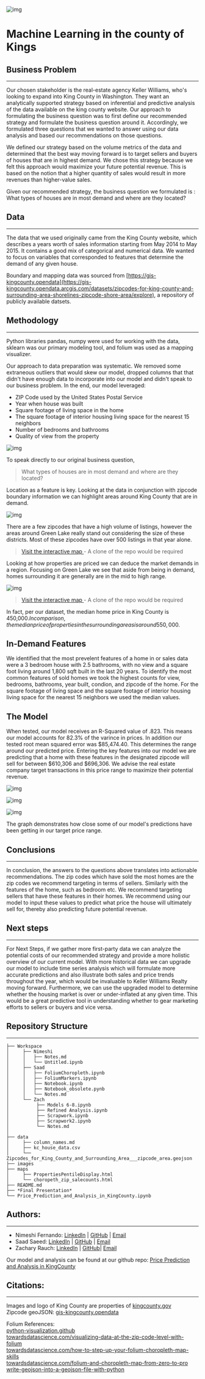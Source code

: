 ![img](./images/SplashHeader.jpg)
# Machine Learning in the county of Kings




## Business Problem
---
Our chosen stakeholder is the real-estate agency Keller Williams, who's looking to expand into King County in Washington. They want an analytically supported strategy based on inferential and predictive analysis of the data available on the king county website. Our approach to formulating the business question was to first define our recommended strategy and formulate the business question around it. Accordingly, we formulated three questions that we wanted to answer using our data analysis and based our recommendations on those questions.

We defined our strategy based on the volume metrics of the data and determined that the best way moving forward is to target sellers and buyers of houses that are in highest demand. We chose this strategy because we felt this approach would maximize your future potential revenue. This is based on the notion that a higher quantity of sales would result in more revenues than higher-value sales.

Given our recommended strategy, the business question we formulated is :
What types of houses are in most demand and where are they located?

## Data
---
The data that we used originally came from the King County website, which describes a years worth of sales information starting from May 2014 to May 2015. It contains a good mix of categorical and numerical data. We wanted to focus on variables that corresponded to features that determine the demand of any given house.

Boundary and mapping data was sourced from [https://gis-kingcounty.opendata](https://gis-kingcounty.opendata.arcgis.com/datasets/zipcodes-for-king-county-and-surrounding-area-shorelines-zipcode-shore-area/explore), a repository of publicly available datsets.


## Methodology
---
Python libraries pandas, numpy were used for working with the data, sklearn was our primary modeling tool, and folium was used as a mapping visualizer.

Our approach to data preparation was systematic. We removed some extraneous outliers that would skew our model, dropped columns that that didn't have enough data to incorporate into our model and didn't speak to our business problem. In the end, our model leveraged:
-   ZIP Code used by the United States Postal Service
-   Year when house was built
-   Square footage of living space in the home
-   The square footage of interior housing living space for the nearest 15 neighbors
-   Number of bedrooms and bathrooms
-   Quality of view from the property

![img](./images/Corelation%20Heatmap.png)

To speak directly to our original business question, 
>What types of houses are in most demand and where are they located?

Location as a feature is key. Looking at the data in conjunction with zipcode boundary information we can highlight areas around King County that are in demand.

![img](./images/chloro_salescount.png)

There are a few zipcodes that have a high volume of listings, however the areas around Green Lake really stand out considering the size of these districts. Most of these zipcodes have over 500 listings in that year alone.

>[Visit the interactive map
](maps/choropeth_zip_salecounts.html) - A clone of the repo would be required

Looking at how properties are priced we can deduce the market demands in a region. Focusing on Green Lake we see that aside from being in demand, homes surrounding it are generally are in the mid to high range.

![img](./images/PropertiesPentileDisplay_Tall.png)

>[Visit the interactive map
](maps/PropertiesPentileDisplay.html) - A clone of the repo would be required

In fact, per our dataset, the median home price in King County is 450,000$. In comparison, the median price of properties in the surrounding areas is around 550,000$.

## In-Demand Features

We identified that the most prevelent features of a home in or sales data were a 3 bedroom house with 2.5 bathrooms, with no view and a square foot living around 1,800 sqft built in the last 20 years. To identify the most common features of sold homes we took the highest counts for view, bedrooms, bathrooms, year built, condion, and zipcode of the home. For the square footage of living space and the square footage of interior housing living space for the nearest 15 neighbors we used the median values.



## The Model
When tested, our model receives an R-Squared value of .823. This means our model accounts for 82.3% of the varince in prices. In addition our tested root mean squared error was $85,474.40. This determines the range around our predicted price. Entering the key features into our model we are predicting that a home with these features in the designated zipcode will sell for between $610,306 and $696,306. We advise the real estate company target transactions in this price range to maximize their potential revenue. 

![img](./images/ResidualsPlotforLinearRegressionModel7b.jpg)



![img](./images/QQPlotModel7b.jpg)



![img](./images/price_vs_preds.jpg)

The graph demonstrates how close some of our model's predictions have been getting in our target price range. 





## Conclusions
---
In conclusion, the answers to the questions above translates into actionable recommendations. The zip codes which have sold the most homes are the zip codes we recommend targeting in terms of sellers. Similarly with the features of the home, such as bedroom etc. We recommend targeting sellers that have these features in their homes. We recommend using our model to input these values to predict what price the house will ultimately sell for, thereby also predicting future potential revenue.

## Next steps
---
For Next Steps, if we gather more first-party data we can analyze the potential costs of our recommended strategy and provide a more holistic overview of our current model. With more historical data we can upgrade our model to include time series analysis which will formulate more accurate predictions and also illustrate both sales and price trends throughout the year, which would be invaluable to Keller Williams Realty moving forward. Furthermore, we can use the upgraded model to determine whether the housing market is over or under-inflated at any given time. This would be a great predictive tool in understanding whether to gear marketing efforts to sellers or buyers and vice versa.

## Repository Structure
---
```
├── Workspace  
│     ├── Nimeshi
│     │   ├── Notes.md
│     │   └── Untitled.ipynb
│     ├── Saad
│     │   ├── FoliumChoropleth.ipynb
│     │   ├── FoliumMarkers.ipynb
│     │   ├── Notebook.ipynb
│     │   ├── Notebook_obsolete.pynb
│     │   └── Notes.md
│     └── Zach
│          ├── Models 6-8.ipynb
│          ├── Refined Analysis.ipynb
│          ├── Scrapwork.ipynb
│          ├── Scrapwork2.ipynb
│          └── Notes.md
│
├── data
│     ├── column_names.md
│     ├── kc_house_data.csv
│     └── Zipcodes_for_King_County_and_Surrounding_Area___zipcode_area.geojson
├── images
├── maps
│     ├── PropertiesPentileDisplay.html
│     └── choropeth_zip_salecounts.html
├── README.md
├── *Final Presentation*
└── Price_Prediction_and_Analysis_in_KingCounty.ipynb
```


## Authors:
---
- Nimeshi Fernando: 
[LinkedIn](https://www.linkedin.com/in/nimeshi-fernando2019/) |
[GitHub](https://github.com/nishlikefish) |
[Email](nimeshilfernando@gmail.com)
- Saad Saeed: 
[LinkedIn](https://www.linkedin.com/in/saadsaeed85/) |
[GitHub](https://github.com/ssaeed85) |
[Email](mailto:saadsaeed85@gmail.com)
- Zachary Rauch: 
[LinkedIn](https://www.linkedin.com/in/zach-rauch/) |
[GitHub](https://github.com/ZachRauch)|
[Email](zach.rauch0@gmail.com)

Our model and analysis can be found at our github repo: [Price Prediction and Analysis in KingCounty](https://github.com/ssaeed85/dsc-ph2-KingsCountyRealEstate)

## Citations:
---
Images and logo of King County are properties of [kingcounty.gov](https://kingcounty.gov/) \
Zipcode geoJSON: [gis-kingcounty.opendata](https://gis-kingcounty.opendata.arcgis.com/datasets/zipcodes-for-king-county-and-surrounding-area-shorelines-zipcode-shore-area/explore) 

Folium References:\
[python-visualization.github](https://python-visualization.github.io/folium/quickstart.html) \
[towardsdatascience.com/visualizing-data-at-the-zip-code-level-with-folium](https://towardsdatascience.com/visualizing-data-at-the-zip-code-level-with-folium-d07ac983db20) \
[towardsdatascience.com/how-to-step-up-your-folium-choropleth-map-skills](https://towardsdatascience.com/how-to-step-up-your-folium-choropleth-map-skills-17cf6de7c6fe) \
[towardsdatascience.com/folium-and-choropleth-map-from-zero-to-pro](https://towardsdatascience.com/folium-and-choropleth-map-from-zero-to-pro-6127f9e68564) \
[write-geojson-into-a-geojson-file-with-python](https://gis.stackexchange.com/questions/130963/write-geojson-into-a-geojson-file-with-python) 

